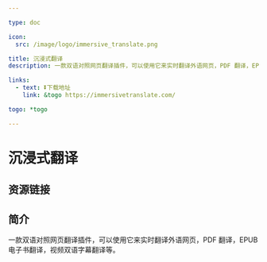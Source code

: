 ```yaml
---

type: doc

icon:
  src: /image/logo/immersive_translate.png

title: 沉浸式翻译
description: 一款双语对照网页翻译插件，可以使用它来实时翻译外语网页，PDF 翻译，EPUB 电子书翻译，视频双语字幕翻译等。

links:
  - text: ⏬下载地址
    link: &togo https://immersivetranslate.com/

togo: *togo

---
```


<ShowLogo />

# 沉浸式翻译

<ShowBreadcrumb />

## 资源链接

<ShowLinks />

## 简介

一款双语对照网页翻译插件，可以使用它来实时翻译外语网页，PDF 翻译，EPUB 电子书翻译，视频双语字幕翻译等。
